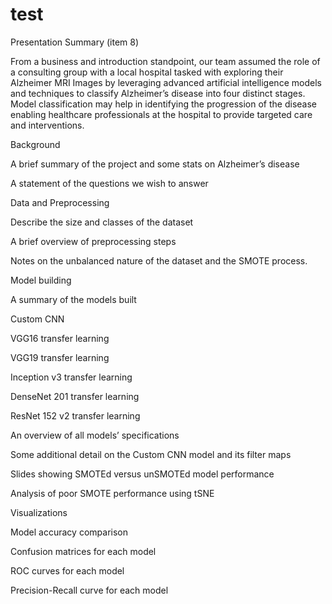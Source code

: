 # test
Presentation Summary (item 8) 

From a business and introduction standpoint, our team assumed the role of a consulting group with a local hospital tasked with exploring their Alzheimer MRI Images by leveraging advanced artificial intelligence models and techniques to classify Alzheimer’s disease into four distinct stages. Model classification may help in identifying the progression of the disease enabling healthcare professionals at the hospital to provide targeted care and interventions. 

 

Background 

A brief summary of the project and some stats on Alzheimer’s disease 

A statement of the questions we wish to answer 

Data and Preprocessing 

Describe the size and classes of the dataset 

A brief overview of preprocessing steps 

Notes on the unbalanced nature of the dataset and the SMOTE process. 

Model building 

A summary of the models built 

Custom CNN 

VGG16 transfer learning 

VGG19 transfer learning 

Inception v3 transfer learning 

DenseNet 201 transfer learning 

ResNet 152 v2 transfer learning 

An overview of all models’ specifications 

Some additional detail on the Custom CNN model and its filter maps 

Slides showing SMOTEd versus unSMOTEd model performance 

Analysis of poor SMOTE performance using tSNE 

Visualizations 

Model accuracy comparison 

Confusion matrices for each model 

ROC curves for each model 

Precision-Recall curve for each model 
